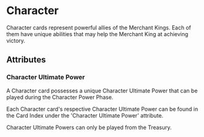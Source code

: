 # Character

Character cards represent powerful allies of the Merchant Kings. Each of them have unique abilities that may help the Merchant King at achieving victory.

## Attributes

### Character Ultimate Power

A Character card possesses a unique Character Ultimate Power that can be played during the Character Power Phase.

 Each Character card's respective Character Ultimate Power can be found in the Card Index under the 'Character Ultimate Power' attribute.

Character Ultimate Powers can only be played from the Treasury.
